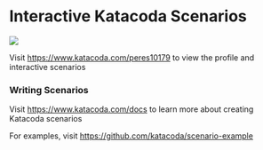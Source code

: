 # Interactive Katacoda Scenarios

[![](http://shields.katacoda.com/katacoda/peres10179/count.svg)](https://www.katacoda.com/peres10179 "Get your profile on Katacoda.com")

Visit https://www.katacoda.com/peres10179 to view the profile and interactive scenarios

### Writing Scenarios
Visit https://www.katacoda.com/docs to learn more about creating Katacoda scenarios

For examples, visit https://github.com/katacoda/scenario-example
